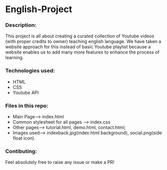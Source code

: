 # English-Project

### Description:
This project is all about creating a curated collection of Youtube videos (with proper credits to owner) teaching english language. We have taken a website approach for this instead of basic Youtube playlist because a website enables us to add many more features to enhance the process of learning.

### Technologies used:
- HTML
- CSS
- Youtube API
### Files in this repo:
- Main Page--> index.html
- Common stylesheet for all pages --> index.css
- Other pages--> tutorial.html, demo.html, contact.html;
- Images used--> indexback.jpg(index.html background), social.png(side float icon).

### Contibuting:
Feel absolutely free to raise any issue or make a PR! 




